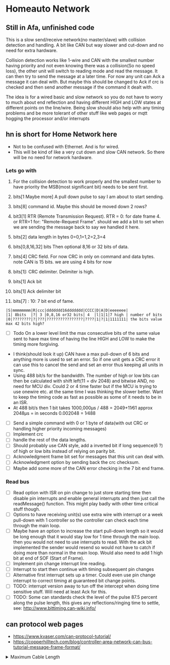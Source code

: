 # Homeauto Network

## Still in Afa, unfinished code

This is a slow send/receive network(no master/slave) with collision detection and handling. A bit like CAN but way slower and cut-down and no need for extra hardware.

Collision detection works like 1-wire and CAN with the smallest number having priority and not even knowing there was a collision(So no speed loss), the other unit will switch to reading mode and read the message. It can then try to send the message at a later time. For now any unit can Ack a message it can deal with. But maybe this should be changed to Ack if crc is checked and then send another message if the command it dealt with.

The idea is for a wired basic and slow network so you do not have to worry to much about end reflection and having different HIGH and LOW states at different points on the line/wire. Being slow should also help with any timing problems and be more tolerant of other stuff like web pages or mqtt hogging the processor and/or interrupts

## hn is short for Home Network here

* Not to be confused with Ethernet. And is for wired.
* This will be kind of like a very cut down and slow CAN network. So there will be no need for network hardware.

### Lets go with

1. For the collision detection to work properly and the smallest number to have priority the MSB(most significant bit) needs to be sent first.
2. bits[1 Maybe more] A pull down pulse to say I am about to start sending.

3. bits[8] command id. Maybe this should be moved down 2 rows?
4. bit3[1] RTR (Remote Transmission Request).
RTR = 0: for date frame 4. or RTR=1 for: "Remote-Request Frame".
should we add a bit to set when we are sending the message back to say we handled it here.

5. bits[2] data length in bytes 0=0,1=1,2=2,3=4
6. bits[0,8,16,32] bits Then optional 8,16 or 32 bits of data.
7. bits[4] CRC field. For now CRC in only on command and data bytes. note CAN is 15 bits. we are using 4 bits for now
8. bits[1]: CRC delimiter. Delimiter is high.
9. bits[1] Ack bit
10. bits[1] Ack delimiter bit
11. bits[7] : 10: 7 bit end of fame.

```fixed width text
|S|mmmmmmmm|R|ccc|ddddddd16ddddddd|CCCC|D|A|D|eeeeeee|
|1| 8bits  |?| 3 |0,8,16 or32 bits| 4  |l|1|1|7 high | number of bits
|0|????????|?|???|????????????????|????|1|?|1|1111111| the bits value
max 42 bits high?
```

* [ ] Todo On a lower level limit the max consecutive bits of the same value sent to have max time of having the line HIGH and LOW to make the timing more forgiving.

* I think(should look it up) CAN have a max pull-down of 6 bits and anything more is used to set an error. So if one unit gets a CRC error it can use this to cancel the send and set an error thus keeping all units in sync.
* Using 488 bit/s for the bandwidth. The number of high or low bits can then be calculated with shift left(11 = div 2048) and bitwise AND, no need for MCU div. Could 2 or 4 time faster but if the MCU is trying to use onewire etc. at the same time I was thinking the slower better. Want to keep the timing code as fast as possible as some of it needs to be in an ISR.
* At 488 bit/s then 1 bit takes 1000,000µs / 488 = 2049+11∕61 approx 2048µs = in seconds 0.002048 = 1∕488

* [ ] Send a simple command with 0 or 1 byte of data(with out CRC or handling higher priority incoming messages)
* [ ] Implement crc
* [ ] handle the rest of the data lengths.
* [ ] Should probably use CAN style, add a inverted bit if long sequence(6 ?) of high or low bits instead of relying on parity bit.
* [ ] Acknowledgment frame bit set for messages that this unit can deal with.
* [ ] Acknowledgment option by sending back the crc checksum.
* [ ] Maybe add some more of the CAN error checking in the 7 bit end frame.

### Read bus

* [ ] Read option with ISR on pin change to just store starting time then disable pin interrupts and enable general interrupts and then just call the readMessage() function. This might play badly with other time critical stuff though.
* [ ] Options to have receiving unit(s) use extra wire with interrupt or a week pull-down with 1 controller so the controller can check each time through the main loop.
* [ ] Maybe have an option to increase the start pull-down length so it would be long enough that it would stay low for 1 time through the main loop. then you would not need to use interrupts to read. With the ack bit implemented the sender would resend so would not have to catch if doing more than normal in the main loop. Would also need to add 1 high bit at end of SOF (Start of Frame).
* [ ] Implement pin change interrupt line reading.
* [ ] Interrupt to start then continue with timing subsequent pin changes
* [ ] Alternative first interrupt sets up a timer. Could even use pin change interrupt to correct timing at guaranteed bit change points.
* [ ] TODO: interrupt version away to tun off the intercept when doing time sensitive stuff. Will need at least Ack for this.
* [ ] TODO: Some can standards check the level of the pulse 87.5 percent along the pulse length, this gives any reflections/ringing time to settle, see: <http://www.bittiming.can-wiki.info/>

## can protocol web pages

* <https://www.kvaser.com/can-protocol-tutorial/>
* <https://copperhilltech.com/blog/controller-area-network-can-bus-tutorial-message-frame-format/>

<details>
  <summary>Maximum Cable Length</summary>

At a speed of 1 Mbit/s, a maximum cable length of about 40 meters (130 ft.) can be used. This is because the arbitration scheme requires that the wave front of the signal be able to propagate to the most remote node and back again before the bit is sampled. In other words, the cable length is restricted by the speed of light. A proposal to increase the speed of light has been considered but was turned down because of its inter-galactic consequences.

Other maximum cable lengths are (these values are approximate):

   100 meters (330 ft) at 500 kbit/s
   200 meters (650 ft) at 250 kbit/s
   500 meters (1600 ft) at 125 kbit/s
   6 kilometres (20000 ft) at 10 kbit/s

If optocouplers are used to provide galvanic isolation, the maximum bus length is decreased accordingly. Hint: use fast optocouplers, and look at the delay through the device, not at the specified maximum bit rate.
</details>
